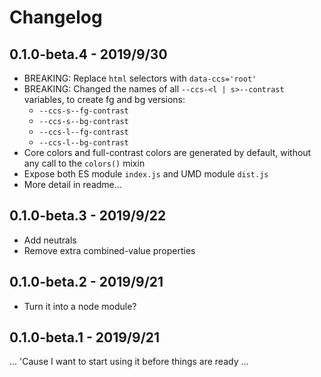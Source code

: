 # Changelog

## 0.1.0-beta.4 - 2019/9/30

- BREAKING: Replace `html` selectors with `data-ccs='root'`
- BREAKING: Changed the names of all `--ccs-<l | s>--contrast` variables,
  to create fg and bg versions:
  - `--ccs-s--fg-contrast`
  - `--ccs-s--bg-contrast`
  - `--ccs-l--fg-contrast`
  - `--ccs-l--bg-contrast`
- Core colors and full-contrast colors are generated by default,
  without any call to the `colors()` mixin
- Expose both ES module `index.js` and UMD module `dist.js`
- More detail in readme…

## 0.1.0-beta.3 - 2019/9/22

- Add neutrals
- Remove extra combined-value properties

## 0.1.0-beta.2 - 2019/9/21

- Turn it into a node module?

## 0.1.0-beta.1 - 2019/9/21

… 'Cause I want to start using it before things are ready …

